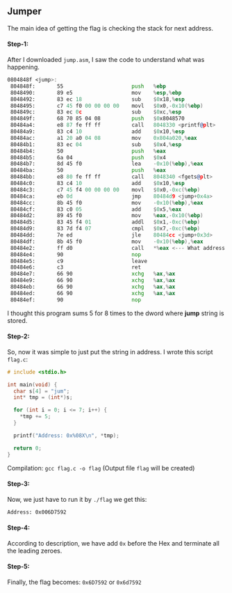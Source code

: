 ## Jumper
The main idea of getting the flag is checking the stack for next address.

#### Step-1:
After I downloaded `jump.asm`, I saw the code to understand what was happening.
```asm
0804848f <jump>:
 804848f:       55                      push   %ebp
 8048490:       89 e5                   mov    %esp,%ebp
 8048492:       83 ec 18                sub    $0x18,%esp
 8048495:       c7 45 f0 00 00 00 00    movl   $0x0,-0x10(%ebp)
 804849c:       83 ec 0c                sub    $0xc,%esp
 804849f:       68 70 85 04 08          push   $0x8048570
 80484a4:       e8 87 fe ff ff          call   8048330 <printf@plt>
 80484a9:       83 c4 10                add    $0x10,%esp
 80484ac:       a1 20 a0 04 08          mov    0x804a020,%eax
 80484b1:       83 ec 04                sub    $0x4,%esp
 80484b4:       50                      push   %eax
 80484b5:       6a 04                   push   $0x4
 80484b7:       8d 45 f0                lea    -0x10(%ebp),%eax
 80484ba:       50                      push   %eax
 80484bb:       e8 80 fe ff ff          call   8048340 <fgets@plt>
 80484c0:       83 c4 10                add    $0x10,%esp
 80484c3:       c7 45 f4 00 00 00 00    movl   $0x0,-0xc(%ebp)
 80484ca:       eb 0d                   jmp    80484d9 <jump+0x4a>
 80484cc:       8b 45 f0                mov    -0x10(%ebp),%eax
 80484cf:       83 c0 05                add    $0x5,%eax
 80484d2:       89 45 f0                mov    %eax,-0x10(%ebp)
 80484d5:       83 45 f4 01             addl   $0x1,-0xc(%ebp)
 80484d9:       83 7d f4 07             cmpl   $0x7,-0xc(%ebp)
 80484dd:       7e ed                   jle    80484cc <jump+0x3d>
 80484df:       8b 45 f0                mov    -0x10(%ebp),%eax
 80484e2:       ff d0                   call   *%eax <--- What address does this jump to??
 80484e4:       90                      nop
 80484e5:       c9                      leave
 80484e6:       c3                      ret
 80484e7:       66 90                   xchg   %ax,%ax
 80484e9:       66 90                   xchg   %ax,%ax
 80484eb:       66 90                   xchg   %ax,%ax
 80484ed:       66 90                   xchg   %ax,%ax
 80484ef:       90                      nop
```

I thought this program sums 5 for 8 times to the dword where <b>jump</b> string is stored.

#### Step-2:
So, now it was simple to just put the string in address.
I wrote this script `flag.c`:
```c
# include <stdio.h>

int main(void) {
  char s[4] = "jum";
  int* tmp = (int*)s;

  for (int i = 0; i <= 7; i++) {
    *tmp += 5;
  }

  printf("Address: 0x%08X\n", *tmp);

  return 0;
}
```

Compilation: `gcc flag.c -o flag`
(Output file `flag` will be created)
#### Step-3:
Now, we just have to run it by `./flag` we get this:

```bash
Address: 0x006D7592
```

#### Step-4:
According to description, we have add `0x` before the Hex and terminate all the leading zeroes.

#### Step-5:
Finally, the flag becomes:
`0x6D7592` or `0x6d7592`
